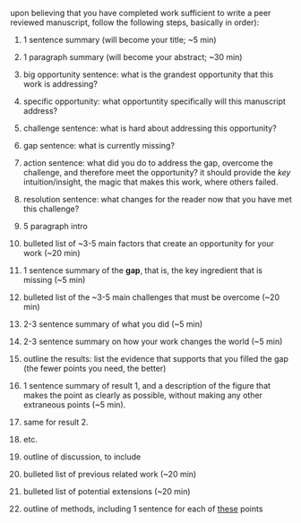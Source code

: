 upon believing that you have completed work sufficient to write a peer reviewed manuscript, follow the following steps, basically in order):

1. 1 sentence summary (will become your title;  ~5 min)
2. 1 paragraph summary (will become your abstract;  ~30 min)
  1. big opportunity sentence: what is the grandest opportunity that this work is addressing?
  1. specific opportunity: what opportuntity specifically will this manuscript address?
  2. challenge sentence: what is hard about addressing this opportunity?
  3. gap sentence: what is currently missing?
  3. action sentence: what did you do to address the gap, overcome the challenge, and therefore meet the opportunity? it should provide the *key* intuition/insight, the magic that makes this work, where others failed.
  4. resolution sentence: what changes for the reader now that you have met this
challenge? 

3. 5 paragraph intro
  3. bulleted list of  ~3-5 main factors that create an opportunity for your work (~20 min)
  4. 1 sentence summary of the **gap**, that is, the key ingredient that is missing (~5 min)
  4. bulleted list of the ~3-5 main challenges that must be overcome (~20 min)
  4. 2-3 sentence summary of what you did (~5 min)
  5. 2-3 sentence summary on how your work changes the world (~5 min)
4. outline the results: list the evidence that supports that you filled the gap (the fewer points you need, the better)
  1. 1 sentence summary of result 1, and a description of the figure that makes the point as clearly as possible, without making any other extraneous points (~5 min).
  2. same for result 2.
  3. etc.
5. outline of discussion, to include
  1. bulleted list of previous related work (~20 min)
  2. bulleted list of potential extensions (~20 min)
6. outline of methods, including 1 sentence for each of [these](https://github.com/neurodata/checklists/blob/master/methods_paper.md) points
